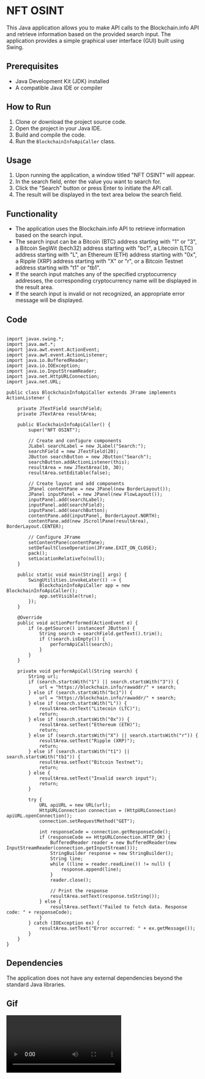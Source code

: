 # NFT OSINT

This Java application allows you to make API calls to the Blockchain.info API and retrieve information based on the provided search input. The application provides a simple graphical user interface (GUI) built using Swing.

## Prerequisites

- Java Development Kit (JDK) installed
- A compatible Java IDE or compiler

## How to Run

1. Clone or download the project source code.
2. Open the project in your Java IDE.
3. Build and compile the code.
4. Run the `BlockchainInfoApiCaller` class.

## Usage

1. Upon running the application, a window titled "NFT OSINT" will appear.
2. In the search field, enter the value you want to search for.
3. Click the "Search" button or press Enter to initiate the API call.
4. The result will be displayed in the text area below the search field.

## Functionality

- The application uses the Blockchain.info API to retrieve information based on the search input.
- The search input can be a Bitcoin (BTC) address starting with "1" or "3", a Bitcoin SegWit (bech32) address starting with "bc1", a Litecoin (LTC) address starting with "L", an Ethereum (ETH) address starting with "0x", a Ripple (XRP) address starting with "X" or "r", or a Bitcoin Testnet address starting with "t1" or "tb1".
- If the search input matches any of the specified cryptocurrency addresses, the corresponding cryptocurrency name will be displayed in the result area.
- If the search input is invalid or not recognized, an appropriate error message will be displayed.

## Code

```

import javax.swing.*;
import java.awt.*;
import java.awt.event.ActionEvent;
import java.awt.event.ActionListener;
import java.io.BufferedReader;
import java.io.IOException;
import java.io.InputStreamReader;
import java.net.HttpURLConnection;
import java.net.URL;

public class BlockchainInfoApiCaller extends JFrame implements ActionListener {

    private JTextField searchField;
    private JTextArea resultArea;

    public BlockchainInfoApiCaller() {
        super("NFT OSINT");

        // Create and configure components
        JLabel searchLabel = new JLabel("Search:");
        searchField = new JTextField(20);
        JButton searchButton = new JButton("Search");
        searchButton.addActionListener(this);
        resultArea = new JTextArea(10, 30);
        resultArea.setEditable(false);

        // Create layout and add components
        JPanel contentPane = new JPanel(new BorderLayout());
        JPanel inputPanel = new JPanel(new FlowLayout());
        inputPanel.add(searchLabel);
        inputPanel.add(searchField);
        inputPanel.add(searchButton);
        contentPane.add(inputPanel, BorderLayout.NORTH);
        contentPane.add(new JScrollPane(resultArea), BorderLayout.CENTER);

        // Configure JFrame
        setContentPane(contentPane);
        setDefaultCloseOperation(JFrame.EXIT_ON_CLOSE);
        pack();
        setLocationRelativeTo(null);
    }

    public static void main(String[] args) {
        SwingUtilities.invokeLater(() -> {
            BlockchainInfoApiCaller app = new BlockchainInfoApiCaller();
            app.setVisible(true);
        });
    }

    @Override
    public void actionPerformed(ActionEvent e) {
        if (e.getSource() instanceof JButton) {
            String search = searchField.getText().trim();
            if (!search.isEmpty()) {
                performApiCall(search);
            }
        }
    }

    private void performApiCall(String search) {
        String url;
        if (search.startsWith("1") || search.startsWith("3")) {
            url = "https://blockchain.info/rawaddr/" + search;
        } else if (search.startsWith("bc1")) {
            url = "https://blockchain.info/rawaddr/" + search;
        } else if (search.startsWith("L")) {
            resultArea.setText("Litecoin (LTC)");
            return;
        } else if (search.startsWith("0x")) {
            resultArea.setText("Ethereum (ETH)");
            return;
        } else if (search.startsWith("X") || search.startsWith("r")) {
            resultArea.setText("Ripple (XRP)");
            return;
        } else if (search.startsWith("t1") || search.startsWith("tb1")) {
            resultArea.setText("Bitcoin Testnet");
            return;
        } else {
            resultArea.setText("Invalid search input");
            return;
        }

        try {
            URL apiURL = new URL(url);
            HttpURLConnection connection = (HttpURLConnection) apiURL.openConnection();
            connection.setRequestMethod("GET");

            int responseCode = connection.getResponseCode();
            if (responseCode == HttpURLConnection.HTTP_OK) {
                BufferedReader reader = new BufferedReader(new InputStreamReader(connection.getInputStream()));
                StringBuilder response = new StringBuilder();
                String line;
                while ((line = reader.readLine()) != null) {
                    response.append(line);
                }
                reader.close();

                // Print the response
                resultArea.setText(response.toString());
            } else {
                resultArea.setText("Failed to fetch data. Response code: " + responseCode);
            }
        } catch (IOException ex) {
            resultArea.setText("Error occurred: " + ex.getMessage());
        }
    }
}
```
## Dependencies

The application does not have any external dependencies beyond the standard Java libraries.

## Gif

<video>
    <source src="gif.mov" type="video/mov">
</video>
